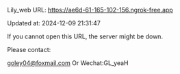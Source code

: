 Lily_web URL: https://ae6d-61-165-102-156.ngrok-free.app

Updated at: 2024-12-09 21:31:47

If you cannot open this URL, the server might be down.

Please contact: 

goley04@foxmail.com Or Wechat:GL_yeaH